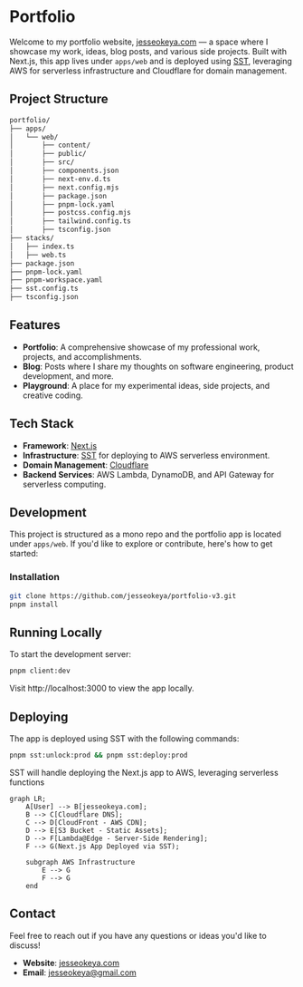 # Portfolio

Welcome to my portfolio website, [jesseokeya.com](https://jesseokeya.com) — a space where I showcase my work, ideas, blog posts, and various side projects. Built with Next.js, this app lives under `apps/web` and is deployed using [SST](https://sst.dev), leveraging AWS for serverless infrastructure and Cloudflare for domain management.

## Project Structure

```bash
portfolio/
├── apps/
│   └── web/
│       ├── content/
│       ├── public/
│       ├── src/
│       ├── components.json
│       ├── next-env.d.ts
│       ├── next.config.mjs
│       ├── package.json
│       ├── pnpm-lock.yaml
│       ├── postcss.config.mjs
│       ├── tailwind.config.ts
│       ├── tsconfig.json
├── stacks/
│   ├── index.ts
│   ├── web.ts
├── package.json
├── pnpm-lock.yaml
├── pnpm-workspace.yaml
├── sst.config.ts
├── tsconfig.json
```

## Features

- **Portfolio**: A comprehensive showcase of my professional work, projects, and accomplishments.
- **Blog**: Posts where I share my thoughts on software engineering, product development, and more.
- **Playground**: A place for my experimental ideas, side projects, and creative coding.

## Tech Stack

- **Framework**: [Next.js](https://nextjs.org)
- **Infrastructure**: [SST](https://sst.dev) for deploying to AWS serverless environment.
- **Domain Management**: [Cloudflare](https://cloudflare.com)
- **Backend Services**: AWS Lambda, DynamoDB, and API Gateway for serverless computing.

## Development

This project is structured as a mono repo and the portfolio app is located under `apps/web`. If you'd like to explore or contribute, here's how to get started:

### Installation

```bash
git clone https://github.com/jesseokeya/portfolio-v3.git
pnpm install
```

## Running Locally
To start the development server:
```bash
pnpm client:dev
```
Visit http://localhost:3000 to view the app locally.

## Deploying
The app is deployed using SST with the following commands:
```bash
pnpm sst:unlock:prod && pnpm sst:deploy:prod
```
SST will handle deploying the Next.js app to AWS, leveraging serverless functions

```mermaid
graph LR;
    A[User] --> B[jesseokeya.com];
    B --> C[Cloudflare DNS];
    C --> D[CloudFront - AWS CDN];
    D --> E[S3 Bucket - Static Assets];
    D --> F[Lambda@Edge - Server-Side Rendering];
    F --> G(Next.js App Deployed via SST);

    subgraph AWS Infrastructure
        E --> G
        F --> G
    end
```

## Contact

Feel free to reach out if you have any questions or ideas you'd like to discuss!

- **Website**: [jesseokeya.com](https://jesseokeya.com/)
- **Email**: jesseokeya@gmail.com

